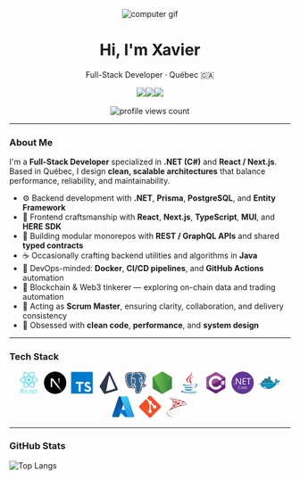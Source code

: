 <div id="header" align="center">
  <img src="https://media.giphy.com/media/juua9i2c2fA0AIp2iq/giphy.gif" alt="computer gif" width="160"/>
  
  <h1>Hi, I'm Xavier</h1>
  <p>Full-Stack Developer · Québec 🇨🇦</p>
  
  <div id="badges" align="center" style="font-size:0;">
    <a href="https://www.linkedin.com/in/xpelch" target="_blank"><img src="https://img.shields.io/badge/LinkedIn-0077B5?style=flat&logo=linkedin&logoColor=white" alt="LinkedIn"/></a>
    <a href="mailto:xpelch.dev@proton.me"><img src="https://img.shields.io/badge/ProtonMail-8B89CC?style=flat&logo=protonmail&logoColor=white" alt="Proton Mail"/></a>
    <a href="https://xpelch.vercel.app" target="_blank"><img src="https://img.shields.io/badge/Portfolio-FF6F00?style=flat&logo=vercel&logoColor=white" alt="Portfolio"/></a>
  </div>

  <br/>
  <img src="https://komarev.com/ghpvc/?username=XavierPelchat&style=flat-square&color=0A66C2" alt="profile views count"/>
</div>

---

### About Me

I'm a **Full-Stack Developer** specialized in **.NET (C#)** and **React / Next.js**.
Based in Québec, I design **clean, scalable architectures** that balance performance, reliability, and maintainability.

* ⚙️ Backend development with **.NET**, **Prisma**, **PostgreSQL**, and **Entity Framework**
* 🧭 Frontend craftsmanship with **React**, **Next.js**, **TypeScript**, **MUI**, and **HERE SDK**
* 🧱 Building modular monorepos with **REST / GraphQL APIs** and shared **typed contracts**
* ☕ Occasionally crafting backend utilities and algorithms in **Java**
* 🐳 DevOps-minded: **Docker**, **CI/CD pipelines**, and **GitHub Actions** automation
* 🧩 Blockchain & Web3 tinkerer — exploring on-chain data and trading automation
* 🤝 Acting as **Scrum Master**, ensuring clarity, collaboration, and delivery consistency
* 🧠 Obsessed with **clean code**, **performance**, and **system design**

---

### Tech Stack

<div align="center">
  <img src="https://github.com/devicons/devicon/blob/master/icons/react/react-original-wordmark.svg" width="40" title="React" alt="React"/>&nbsp;
  <img src="https://github.com/devicons/devicon/blob/master/icons/nextjs/nextjs-original.svg" width="40" title="Next.js" alt="Next.js"/>&nbsp;
  <img src="https://github.com/devicons/devicon/blob/master/icons/typescript/typescript-original.svg" width="40" title="TypeScript" alt="TypeScript"/>&nbsp;
  <img src="https://github.com/devicons/devicon/blob/master/icons/prisma/prisma-original.svg" width="40" title="Prisma" alt="Prisma"/>&nbsp;
  <img src="https://github.com/devicons/devicon/blob/master/icons/postgresql/postgresql-original.svg" width="40" title="PostgreSQL" alt="PostgreSQL"/>&nbsp;
  <img src="https://github.com/devicons/devicon/blob/master/icons/nodejs/nodejs-original.svg" width="40" title="Node.js" alt="Node.js"/>&nbsp;
  <img src="https://github.com/devicons/devicon/blob/master/icons/java/java-original.svg" width="40" title="Java" alt="Java"/>&nbsp;
  <img src="https://github.com/devicons/devicon/blob/master/icons/csharp/csharp-original.svg" width="40" title="C#" alt="C#"/>&nbsp;
  <img src="https://github.com/devicons/devicon/blob/master/icons/dotnetcore/dotnetcore-original.svg" width="40" title=".NET Core" alt=".NET Core"/>&nbsp;
  <img src="https://github.com/devicons/devicon/blob/master/icons/docker/docker-original.svg" width="40" title="Docker" alt="Docker"/>&nbsp;
  <img src="https://github.com/devicons/devicon/blob/master/icons/azure/azure-original.svg" width="40" title="Azure" alt="Azure"/>&nbsp;
  <img src="https://github.com/devicons/devicon/blob/master/icons/git/git-original.svg" width="40" title="Git" alt="Git"/>&nbsp;
  <img src="https://github.com/devicons/devicon/blob/master/icons/microsoftsqlserver/microsoftsqlserver-original.svg" width="40" title="SQL Server" alt="SQL Server"/>
</div>

---

### GitHub Stats

![Top Langs](https://github-readme-stats.vercel.app/api/top-langs/?username=xpelch\&layout=compact\&theme=dark)


